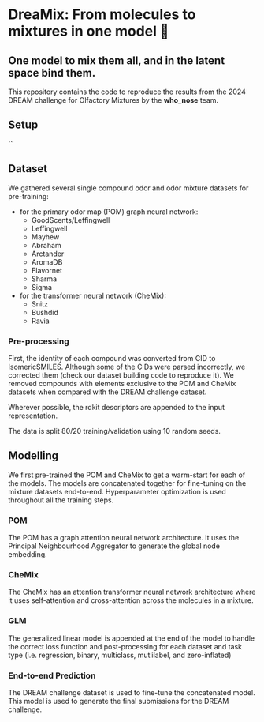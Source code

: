 # DreaMix: From molecules to mixtures in one model 👃
## One model to mix them all, and in the latent space bind them. 

This repository contains the code to reproduce the results from the 2024 DREAM challenge for Olfactory Mixtures by the **who_nose** team.

## Setup
``

## Dataset
We gathered several single compound odor and odor mixture datasets for pre-training: 
- for the primary odor map (POM) graph neural network: 
    - GoodScents/Leffingwell
    - Leffingwell
    - Mayhew
    - Abraham
    - Arctander
    - AromaDB
    - Flavornet
    - Sharma
    - Sigma
- for the transformer neural network (CheMix):
    - Snitz
    - Bushdid
    - Ravia

### Pre-processing
First, the identity of each compound was converted from CID to IsomericSMILES. Although some of the CIDs were parsed incorrectly, we corrected them (check our dataset building code to reproduce it). We removed compounds with elements exclusive to the POM and CheMix datasets when compared with the DREAM challenge dataset.

Wherever possible, the rdkit descriptors are appended to the input representation.

The data is split 80/20 training/validation using 10 random seeds.

## Modelling
We first pre-trained the POM and CheMix to get a warm-start for each of the models. The models are concatenated together for fine-tuning on the mixture datasets end-to-end. Hyperparameter optimization is used throughout all the training steps.

### POM
The POM has a graph attention neural network architecture. It uses the Principal Neighbourhood Aggregator to generate the global node embedding.

### CheMix
The CheMix has an attention transformer neural network architecture where it uses self-attention and cross-attention across the molecules in a mixture.

### GLM
The generalized linear model is appended at the end of the model to handle the correct loss function and post-processing for each dataset and task type (i.e. regression, binary, multiclass, mutlilabel, and zero-inflated)

### End-to-end Prediction
The DREAM challenge dataset is used to fine-tune the concatenated model. This model is used to generate the final submissions for the DREAM challenge.
